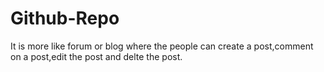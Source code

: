 # Github-Repo
It is more like forum or blog where the people can create a post,comment on a post,edit the post and delte the post.
